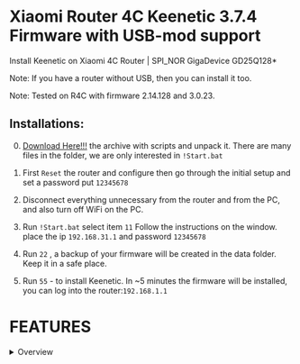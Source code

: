 # Xiaomi Router 4C Keenetic 3.7.4 Firmware with USB-mod support

Install Keenetic on Xiaomi 4C Router | SPI_NOR GigaDevice GD25Q128*

Note: If you have a router without USB, then you can install it too.

Note: Tested on R4C with firmware 2.14.128 and 3.0.23.

## Installations:

 0. [Download Here!!!](https://codeload.github.com/xiv3r/Xiaomi-Router-4C-Keenetic-v3.7.4-Firmware/zip/refs/heads/main)   the archive with scripts and unpack it. There are many files in the folder, we are only interested in `!Start.bat`
 
 1. First `Reset` the router and configure then go through the initial setup and set a password put `12345678`
 
 2. Disconnect everything unnecessary from the router and from the PC, and also turn off WiFi on the PC.

 3. Run `!Start.bat` select item `11`  Follow the instructions on the window. place the ip `192.168.31.1` and password `12345678`

 4. Run `22` , a backup of your firmware will be created in the data folder. Keep it in a safe place.

 5. Run `55` - to install Keenetic. In ~5 minutes the firmware will be installed, you can log into the router:`192.168.1.1`

# FEATURES

<details><summary>Overview</summary>

 ## Wi-Fi interface
Provides the core wireless functionality. This component will be installed automatically if needed.

- USB interface
Allows to use the USB host port on this device.

- Network accelerator engine
Improves routing performance.

- DHCP server
Allows a computer to be configured automatically when connected to this device. Install this component if unsure.

- IGMP/PPPoE proxy service
The IGMP/PPPoE proxy relays IGMP/PPPoE traffic between network segments.

- UPnP service
Allows the NAT and firewall rules on this device to be configured automatically.

- SSH server
Allows to gain secure access to the device's command line.

- Wi-Fi system controller
Centralized Mesh Wi-Fi System management.

## System operating mode
- Repeater/Extender mode
For expanding the wireless network of another Keenetic.

## Internet safety

- Yandex.DNS
Safe Internet browsing.

- SkyDNS
Safe Internet browsing.

- AdGuard DNS
Safe Internet browsing.

- Cloudflare DNS
Safe Internet browsing.

## Network functions

- PPPoE client
Allows to establish PPPoE connections from this device.

- PPTP client
Allows to establish PPTP connections from this device.

- L2TP client
Allows to establish L2TP connections from this device.

- 802.1X client
Provides a login/password based authentication support over Ethernet networks.

- Application-layer gateway (ALG) for FTP
Provides customized NAT traversal filters to support address and port translation for FTP protocol.

- Application-layer gateway (ALG) for PPTP/GRE
Provides customized NAT traversal filters to support address and port translation for PPTP/GRE protocols.

- Application-layer gateway (ALG) for RTSP
Provides customized NAT traversal filters to support address and port translation for RTSP protocol.

- Application-layer gateway (ALG) for SIP
Provides customized NAT traversal filters to support address and port translation for SIP protocol.

- Application-layer gateway (ALG) for H.323
Provides customized NAT traversal filters to support address and port translation for H.323 protocol.

 ## Utilities and services

- Internet connection status monitoring (Ping Check)
Performs icmp- and tcp-based tests to verify the Internet connection status. Test results may be used to switch between primary and backup connections.

- Traffic shaper
Provides basic network bandwidth limitation functionality.

- Dynamic DNS (DDNS) client
Keeps track of dynamic public IP address on this appliance, and maps it to a static domain name when changed.

- DNS-over-TLS proxy
Provides domain names resolution via secure DNS-over-TLS protocol.

- DNS-over-HTTPS proxy
Provides domain names resolution via secure DNS-over-HTTPS protocol.

 ## USB modems and extension modules

- Serial interface for 4G/3G USB modems
Enables 4G/3G network connection via a USB modem with a serial interface.

- CDC Ethernet interface for 4G/3G USB modems
Enables 4G/3G network connection via a USB modem of the CDC Ethernet type.

- NDIS interface for 4G/3G USB modems
Enables 4G/3G network connection via a USB modem with an NDIS interface.

- QMI interface for 4G/3G USB modems
Enables 4G/3G network connection via an external - or internal (on select Keenetic models) - USB modem that supports the QMI protocol.

 ## USB drives

- USB storage support
Allows a USB drive to be connected to this device.

- NTFS filesystem
Allows a NTFS-formatted USB drive to be connected to this device.

- FAT32 filesystem
Allows a FAT32-formatted USB drive to be connected to this device.

- HFS+ filesystem
Allows an HFS+-formatted USB drive to be connected to this device.

- exFAT filesystem
Allows an exFAT-formatted USB drive to be connected to this device.

- Ext filesystem
Allows an Ext-formatted USB drive to be connected to this device.

- SMB file and printer sharing
Allows sharing of USB drives and printers with Windows/Apple/Linux computers and other networked devices.

  7. Media Server
Allows this device to stream content stored on a USB drive to networked digital media players.

- FTP server
Allows file sharing via the FTP protocol.

- SFTP server
Allows secure file sharing via the SFTP protocol.

- Folder permissions control
Allows to specify individual user rights for folders on a USB drive.

## Support

-  Multiple WAN with failover
   0. Wireless Wan
   1. 3 WAN Ethernet 3 LAN Ethernet (custom settings)
   2. LTE/4G/3G/2G USB modem
   3. File Servers
  
</details>
